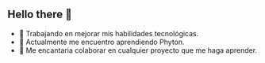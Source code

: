 ## Hello there 👋



- 🔭 Trabajando en mejorar mis habilidades tecnológicas.
- 🌱 Actualmente me encuentro aprendiendo Phyton.
- 👯 Me encantaria colaborar en cualquier proyecto que me haga aprender.

